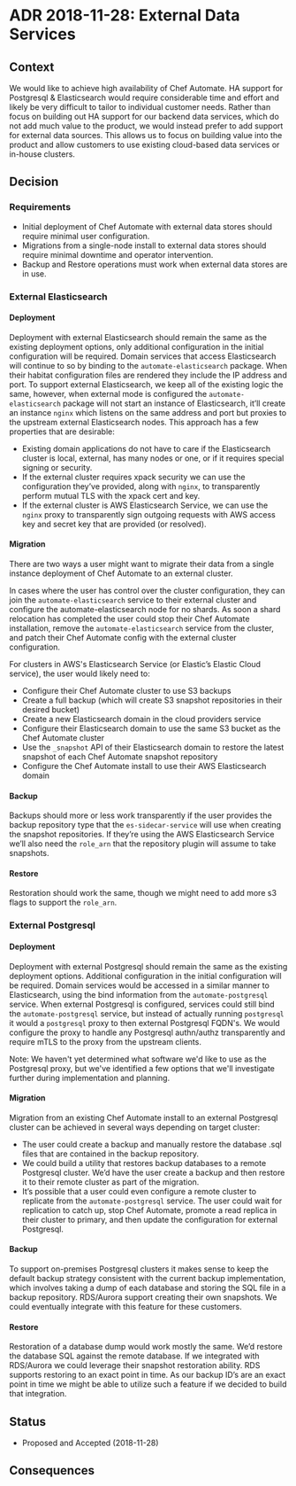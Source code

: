 # ADR 2018-11-28: External Data Services

## Context

We would like to achieve high availability of Chef Automate. HA support for Postgresql & Elasticsearch would require considerable time and effort and likely be very difficult to tailor to individual customer needs. Rather than focus on building out HA support for our backend data services, which do not add much value to the product, we would instead prefer to add support for external data sources. This allows us to focus on building value into the product and allow customers to use existing cloud-based data services or in-house clusters.

## Decision

### Requirements
* Initial deployment of Chef Automate with external data stores should require minimal user configuration.
* Migrations from a single-node install to external data stores should require minimal downtime and operator intervention.
* Backup and Restore operations must work when external data stores are in use.

### External Elasticsearch

#### Deployment
Deployment with external Elasticsearch should remain the same as the existing deployment options, only additional configuration in the initial configuration will be required. Domain services that access Elasticsearch will continue to so by binding to the `automate-elasticsearch` package. When their habitat configuration files are rendered they include the IP address and port. To support external Elasticsearch, we keep all of the existing logic the same, however, when external mode is configured the `automate-elasticsearch` package will not start an instance of Elasticsearch, it’ll create an instance `nginx` which listens on the same address and port but proxies to the upstream external Elasticsearch nodes. This approach has a few properties that are desirable:
  * Existing domain applications do not have to care if the Elasticsearch cluster is local, external, has many nodes or one, or if it requires special signing or security.
  * If the external cluster requires xpack security we can use the configuration they’ve provided, along with `nginx`, to transparently perform mutual TLS with the xpack cert and key.
  * If the external cluster is AWS Elasticsearch Service, we can use the `nginx` proxy to transparently sign outgoing requests with AWS access key and secret key that are provided (or resolved).

#### Migration
There are two ways a user might want to migrate their data from a single instance deployment of Chef Automate to an external cluster.

In cases where the user has control over the cluster configuration, they can join the `automate-elasticsearch` service to their external cluster and configure the automate-elasticsearch node for no shards. As soon a shard relocation has completed the user could stop their Chef Automate installation, remove the `automate-elasticsearch` service from the cluster, and patch their Chef Automate config with the external cluster configuration.

For clusters in AWS's Elasticsearch Service (or Elastic’s Elastic Cloud service), the user would likely need to:
  * Configure their Chef Automate cluster to use S3 backups
  * Create a full backup (which will create S3 snapshot repositories in their desired bucket)
  * Create a new Elasticsearch domain in the cloud providers service
  * Configure their Elasticsearch domain to use the same S3 bucket as the Chef Automate cluster
  * Use the `_snapshot` API of their Elasticsearch domain to restore the latest snapshot of each Chef Automate snapshot repository
  * Configure the Chef Automate install to use their AWS Elasticsearch domain 

#### Backup
Backups should more or less work transparently if the user provides the backup repository type that the `es-sidecar-service` will use when creating the snapshot repositories. If they’re using the AWS Elasticsearch Service we’ll also need the `role_arn` that the repository plugin will assume to take snapshots.

#### Restore
Restoration should work the same, though we might need to add more s3 flags to support the `role_arn`.

### External Postgresql

#### Deployment
Deployment with external Postgresql should remain the same as the existing deployment options. Additional configuration in the initial configuration will be required. Domain services would be accessed in a similar manner to Elasticsearch, using the bind information from the `automate-postgresql` service. When external Postgresql is configured, services could still bind the `automate-postgresql` service, but instead of actually running `postgresql` it would a `postgresql` proxy to then external Postgresql FQDN's. We would configure the proxy to handle any Postgresql authn/authz transparently and require mTLS to the proxy from the upstream clients.

Note: We haven't yet determined what software we'd like to use as the Postgresql proxy, but we've identified a few options that we'll investigate further during implementation and planning.

#### Migration
Migration from an existing Chef Automate install to an external Postgresql cluster can be achieved in several ways depending on target cluster:
 
* The user could create a backup and manually restore the database .sql files that are contained in the backup repository.
* We could build a utility that restores backup databases to a remote Postgresql cluster. We’d have the user create a backup and then restore it to their remote cluster as part of the migration.
* It’s possible that a user could even configure a remote cluster to replicate from the `automate-postgresql` service. The user could wait for replication to catch up, stop Chef Automate, promote a read replica in their cluster to primary, and then update the configuration for external Postgresql.

#### Backup
To support on-premises Postgresql clusters it makes sense to keep the default backup strategy consistent with the current backup implementation, which involves taking a dump of each database and storing the SQL file in a backup repository. RDS/Aurora support creating their own snapshots. We could eventually integrate with this feature for these customers.

#### Restore
Restoration of a database dump would work mostly the same. We’d restore the database SQL against the remote database. If we integrated with RDS/Aurora we could leverage their snapshot restoration ability. RDS supports restoring to an exact point in time. As our backup ID’s are an exact point in time we might be able to utilize such a feature if we decided to build that integration.

## Status

* Proposed and Accepted (2018-11-28)

## Consequences
